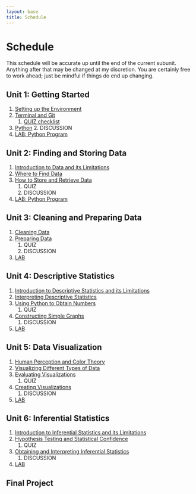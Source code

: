 ```yaml
---
layout: base
title: Schedule
---
```

# Schedule
This schedule will be accurate up until the end of the current subunit. Anything after that may be changed at my discretion. You are certainly free to work ahead; just be mindful if things do end up changing.

## Unit 1: Getting Started
  1. [Setting up the Environment]({{site.baseurl}}/units/01/01/)
  2. [Terminal and Git]({{site.baseurl}}/units/01/02/)
     1. [QUIZ checklist]({{site.baseurl}}/units/01/quiz/)
  3. [Python]({{site.baseurl}}/units/01/03/)
     2. DISCUSSION
  4. [LAB: Python Program]({{site.baseurl}}/units/01/04/)

## Unit 2: Finding and Storing Data
  1. [Introduction to Data and its Limitations]({{site.baseurl}}/units/02/01/)
  2. [Where to Find Data]({{site.baseurl}}/units/02/02/)
  3. [How to Store and Retrieve Data]({{site.baseurl}}/02/03/)
     1. QUIZ
     2. DISCUSSION
  4. [LAB: Python Program]({{site.baseurl}}/units/02/04/)

## Unit 3: Cleaning and Preparing Data
  1. [Cleaning Data]({{site.baseurl}}/units/03/01/)
  2. [Preparing Data]({{site.baseurl}}/units/03/02/)
     1. QUIZ
     2. DISCUSSION
  3. [LAB]({{site.baseurl}}/units/03/03/)

## Unit 4: Descriptive Statistics
  1. [Introduction to Descriptive Statistics and its Limitations]({{site.baseurl}}/units/04/01/)
  2. [Interpreting Descriptive Statistics]({{site.baseurl}}/units/04/02/)
  3. [Using Python to Obtain Numbers]({{site.baseurl}}/units/04/03/)
     1. QUIZ
  4. [Constructing Simple Graphs]({{site.baseurl}}/units/04/04/)
     1. DISCUSSION
  5. [LAB]({{site.baseurl}}/units/04/05/)

## Unit 5: Data Visualization
  1. [Human Perception and Color Theory]({{site.baseurl}}/units/05/01/)
  2. [Visualizing Different Types of Data]({{site.baseurl}}/units/05/02/)
  3. [Evaluating Visualizations]({{site.baseurl}}/units/05/03/)
     1. QUIZ
  4. [Creating Visualizations]({{site.baseurl}}/units/05/04)
     1. DISCUSSION
  5. [LAB]({{site.baseurl}}/units/05/05/)

## Unit 6: Inferential Statistics
  1. [Introduction to Inferential Statistics and its Limitations]({{site.baseurl}}/units/06/01/)
  2. [Hypothesis Testing and Statistical Confidence]({{site.baseurl}}/units/06/02/)
     1. QUIZ
  3. [Obtaining and Interpreting Inferential Statistics]({{site.baseurl}}/units/06/03)
     1. DISCUSSION
  4. [LAB]({{site.baseurl}}/units/06/04/)

## Final Project